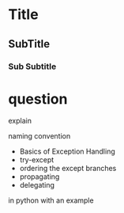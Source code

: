 # Title 

## SubTitle

### Sub Subtitle


# question 
explain 

naming convention 
- Basics of Exception Handling
-  try-except
-  ordering the except branches
-  propagating 
-  delegating

in python with an example 